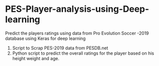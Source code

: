 # PES-Player-analysis-using-Deep-learning
Predict the players ratings using data from Pro Evolution Soccer -2019 database using Keras for deep learning


1) Script to Scrap PES-2019 data from PESDB.net
2) Python script to predict the overall ratings for the player based on his height weight and age.

